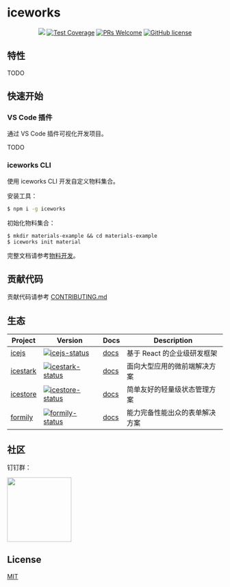 # iceworks

<p align="center">
  <img src="https://github.com/ice-lab/iceworks/workflows/ci/badge.svg" />
  <a href="https://codecov.io/gh/ice-lab/iceworks"><img src="https://img.shields.io/codecov/c/github/ice-lab/iceworks/master.svg" alt="Test Coverage" /></a>
  <a href="https://github.com/alibaba/ice/pulls"><img src="https://img.shields.io/badge/PRs-welcome-brightgreen.svg" alt="PRs Welcome" /></a>
  <a href="/LICENSE"><img src="https://img.shields.io/badge/license-MIT-blue.svg" alt="GitHub license" /></a>
</p>

## 特性

TODO

## 快速开始

### VS Code 插件

通过 VS Code 插件可视化开发项目。

TODO

### iceworks CLI

使用 iceworks CLI 开发自定义物料集合。

安装工具：

```bash
$ npm i -g iceworks
```

初始化物料集合：

```
$ mkdir materials-example && cd materials-example
$ iceworks init material
```

完整文档请参考[物料开发](https://ice.work/docs/materials/about)。

## 贡献代码

贡献代码请参考 [CONTRIBUTING.md](/.github/CONTRIBUTING.md)

## 生态

|    Project         |    Version      |     Docs    |   Description       |
|----------------|------------------|--------------|-----------|
| [icejs] | [![icejs-status]][icejs-package] | [docs][icejs-docs] |基于 React 的企业级研发框架|
| [icestark] | [![icestark-status]][icestark-package] | [docs][icestark-docs] |面向大型应用的微前端解决方案|
| [icestore] | [![icestore-status]][icestore-package] | [docs][icestore-docs] |简单友好的轻量级状态管理方案|
| [formily] | [![formily-status]][formily-package] | [docs][formily-docs] |能力完备性能出众的表单解决方案|

[icejs]: https://github.com/alibaba/ice
[icestark]: https://github.com/ice-lab/icestark
[icestore]: https://github.com/ice-lab/icestore
[formily]: https://github.com/alibaba/formily

[icejs-status]: https://img.shields.io/npm/v/ice.js.svg
[icestark-status]: https://img.shields.io/npm/v/@ice/stark.svg
[icestore-status]: https://img.shields.io/npm/v/@ice/store.svg
[formily-status]: https://img.shields.io/npm/v/@formily/react.svg

[icejs-package]: https://npmjs.com/package/ice.js
[icestark-package]: https://npmjs.com/package/@ice/stark
[icestore-package]: https://npmjs.com/package/@ice/store
[formily-package]: https://npmjs.com/package/@formily/react

[icejs-docs]: https://ice.work/docs/guide/intro
[icestark-docs]: https://ice.work/docs/icestark/guide/about
[icestore-docs]: https://github.com/ice-lab/icestore#icestore
[formily-docs]: https://formilyjs.org/

## 社区

钉钉群：

<a href="https://ice.alicdn.com/assets/images/qrcode.png"><img src="https://ice.alicdn.com/assets/images/qrcode.png" width="150" /></a>

## License

[MIT](/LICENSE)